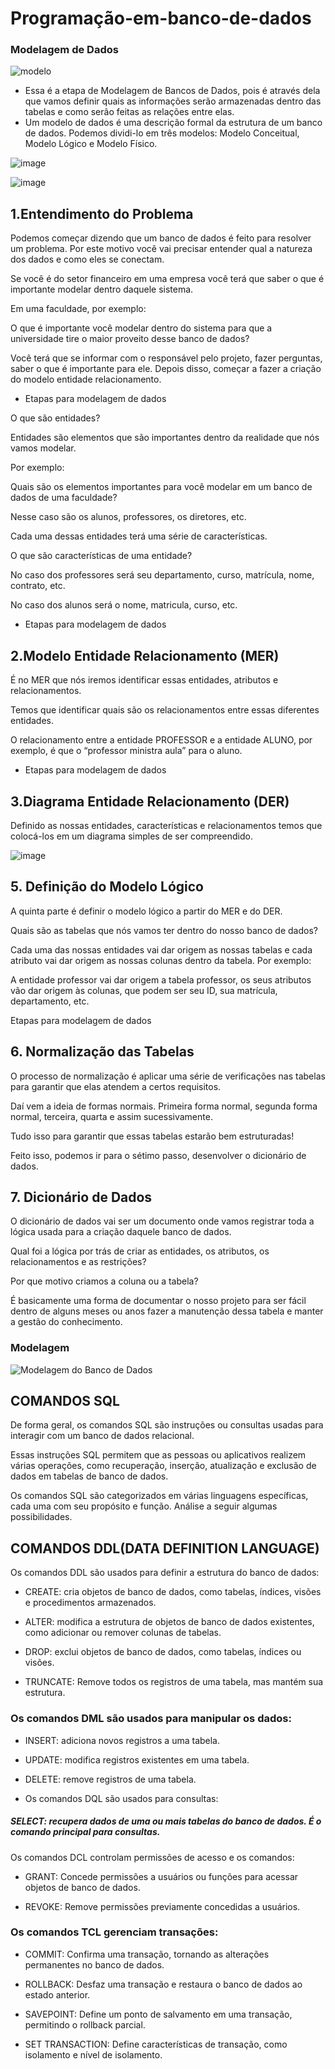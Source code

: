 # Programação-em-banco-de-dados

### Modelagem de Dados

![modelo](https://github.com/GuilhermeSSantos2004/Programa-o-em-banco-de-dados/assets/107642647/bf0eda09-50a2-4934-8f65-0d40498fb2ef)

- Essa é a etapa de Modelagem de Bancos de Dados, pois é através dela que vamos
definir quais as informações serão armazenadas dentro das tabelas e como serão feitas as
relações entre elas.
- Um modelo de dados é uma descrição formal da estrutura de um banco de dados. Podemos
dividi-lo em três modelos: Modelo Conceitual, Modelo Lógico e Modelo Físico.

![image](https://github.com/GuilhermeSSantos2004/Programa-o-em-banco-de-dados/assets/107642647/39e27f7c-120e-45b5-8eb4-e8341211b7ca)

![image](https://github.com/GuilhermeSSantos2004/Programa-o-em-banco-de-dados/assets/107642647/a2c4cc7a-bf1a-4867-bda3-cced691b5a04)


## 1.Entendimento do Problema

Podemos começar dizendo que um banco de dados é feito para resolver um problema. Por este
motivo você vai precisar entender qual a natureza dos dados e como eles se conectam.

Se você é do setor financeiro em uma empresa você terá que saber o que é importante modelar
dentro daquele sistema.

Em uma faculdade, por exemplo:

O que é importante você modelar dentro do sistema para que a
universidade tire o maior proveito desse banco de dados?

Você terá que se informar com o responsável pelo projeto, fazer perguntas, saber o que é
importante para ele. Depois disso, começar a fazer a criação do modelo entidade relacionamento.

- Etapas para modelagem de dados

O que são entidades?

Entidades são elementos que são importantes dentro da realidade que nós vamos modelar.

Por exemplo:

Quais são os elementos importantes para você modelar em um banco de
dados de uma faculdade?

Nesse caso são os alunos, professores, os diretores, etc.

Cada uma dessas entidades terá uma série de características.

O que são características de uma entidade?

No caso dos professores será seu departamento, curso, matrícula, nome, contrato, etc.

No caso dos alunos será o nome, matricula, curso, etc.

- Etapas para modelagem de dados

## 2.Modelo Entidade Relacionamento (MER)

É no MER que nós iremos identificar essas entidades, atributos e relacionamentos.

Temos que identificar quais são os relacionamentos entre essas diferentes entidades.

O relacionamento entre a entidade PROFESSOR e a entidade ALUNO, por exemplo, é que o
“professor ministra aula” para o aluno.

- Etapas para modelagem de dados

## 3.Diagrama Entidade Relacionamento (DER)

Definido as nossas entidades, características e relacionamentos temos que colocá-los em um
diagrama simples de ser compreendido.

![image](https://github.com/GuilhermeSSantos2004/Programa-o-em-banco-de-dados/assets/107642647/6920ae28-28da-443a-ac92-c3198182b6c4)

## 5. Definição do Modelo Lógico

A quinta parte é definir o modelo lógico a partir do MER e do DER.

Quais são as tabelas que nós vamos ter dentro do nosso banco de dados?

Cada uma das nossas entidades vai dar origem as nossas tabelas e cada atributo vai dar origem as
nossas colunas dentro da tabela. Por exemplo:

A entidade professor vai dar origem a tabela professor, os seus atributos vão dar origem às
colunas, que podem ser seu ID, sua matrícula, departamento, etc.

Etapas para modelagem de dados

## 6. Normalização das Tabelas

O processo de normalização é aplicar uma série de verificações nas tabelas para garantir que elas
atendem a certos requisitos.

Daí vem a ideia de formas normais. Primeira forma normal, segunda forma normal, terceira,
quarta e assim sucessivamente.

Tudo isso para garantir que essas tabelas estarão bem estruturadas!

Feito isso, podemos ir para o sétimo passo, desenvolver o dicionário de dados.

## 7. Dicionário de Dados

O dicionário de dados vai ser um documento onde vamos registrar toda a lógica usada para a
criação daquele banco de dados.

Qual foi a lógica por trás de criar as entidades, os atributos, os
relacionamentos e as restrições?

Por que motivo criamos a coluna ou a tabela?

É basicamente uma forma de documentar o nosso projeto para ser fácil dentro de alguns meses ou
anos fazer a manutenção dessa tabela e manter a gestão do conhecimento.

### Modelagem
![Modelagem do Banco de Dados](https://github.com/GuilhermeSSantos2004/Programa-o-em-banco-de-dados/assets/107642647/af59573c-d302-4a6c-a029-a4cb8ae6e842)


## COMANDOS SQL

De forma geral, os comandos SQL são instruções ou consultas usadas para
interagir com um banco de dados relacional.

Essas instruções SQL permitem que as pessoas ou aplicativos realizem várias
operações, como recuperação, inserção, atualização e exclusão de dados em
tabelas de banco de dados.

Os comandos SQL são categorizados em várias linguagens específicas, cada uma com seu propósito e função. Análise a seguir algumas possibilidades.

## COMANDOS DDL(DATA DEFINITION LANGUAGE)

Os comandos DDL são usados para definir a estrutura do banco de dados:

- CREATE: cria objetos de banco de dados, como tabelas, índices, visões e procedimentos
armazenados.

- ALTER: modifica a estrutura de objetos de banco de dados existentes, como adicionar ou
remover colunas de tabelas.

- DROP: exclui objetos de banco de dados, como tabelas, índices ou visões.

- TRUNCATE: Remove todos os registros de uma tabela, mas mantém sua estrutura.

### Os comandos DML são usados para manipular os dados:

- INSERT: adiciona novos registros a uma tabela.

- UPDATE: modifica registros existentes em uma tabela.

- DELETE: remove registros de uma tabela.

- Os comandos DQL são usados para consultas:

##### SELECT: recupera dados de uma ou mais tabelas do banco de dados. É o comando principal para consultas.

Os comandos DCL controlam permissões de acesso e os comandos:

- GRANT: Concede permissões a usuários ou funções para acessar objetos de banco de dados.

- REVOKE: Remove permissões previamente concedidas a usuários.

### Os comandos TCL gerenciam transações:

- COMMIT: Confirma uma transação, tornando as alterações permanentes no banco de dados.

- ROLLBACK: Desfaz uma transação e restaura o banco de dados ao estado anterior.

- SAVEPOINT: Define um ponto de salvamento em uma transação, permitindo o rollback parcial.

- SET TRANSACTION: Define características de transação, como isolamento e nível de
isolamento.
